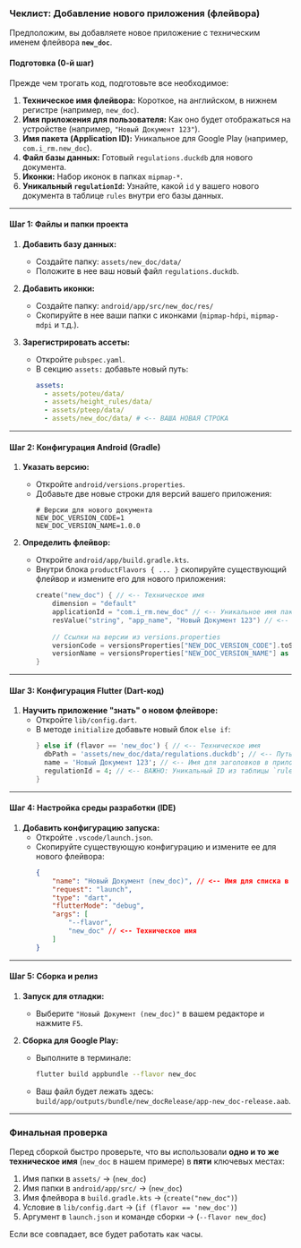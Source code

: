 ### **Чеклист: Добавление нового приложения (флейвора)**

Предположим, вы добавляете новое приложение с техническим именем флейвора **`new_doc`**.

#### **Подготовка (0-й шаг)**

Прежде чем трогать код, подготовьте все необходимое:
1.  **Техническое имя флейвора:** Короткое, на английском, в нижнем регистре (например, `new_doc`).
2.  **Имя приложения для пользователя:** Как оно будет отображаться на устройстве (например, `"Новый Документ 123"`).
3.  **Имя пакета (Application ID):** Уникальное для Google Play (например, `com.i_rm.new_doc`).
4.  **Файл базы данных:** Готовый `regulations.duckdb` для нового документа.
5.  **Иконки:** Набор иконок в папках `mipmap-*`.
6.  **Уникальный `regulationId`:** Узнайте, какой `id` у вашего нового документа в таблице `rules` внутри его базы данных.

---

#### **Шаг 1: Файлы и папки проекта**

1.  **Добавить базу данных:**
    *   Создайте папку: `assets/new_doc/data/`
    *   Положите в нее ваш новый файл `regulations.duckdb`.

2.  **Добавить иконки:**
    *   Создайте папку: `android/app/src/new_doc/res/`
    *   Скопируйте в нее ваши папки с иконками (`mipmap-hdpi`, `mipmap-mdpi` и т.д.).

3.  **Зарегистрировать ассеты:**
    *   Откройте `pubspec.yaml`.
    *   В секцию `assets:` добавьте новый путь:
        ```yaml
        assets:
          - assets/poteu/data/
          - assets/height_rules/data/
          - assets/pteep/data/
          - assets/new_doc/data/ # <-- ВАША НОВАЯ СТРОКА
        ```

---

#### **Шаг 2: Конфигурация Android (Gradle)**

1.  **Указать версию:**
    *   Откройте `android/versions.properties`.
    *   Добавьте две новые строки для версий вашего приложения:
        ```properties
        # Версии для нового документа
        NEW_DOC_VERSION_CODE=1
        NEW_DOC_VERSION_NAME=1.0.0
        ```

2.  **Определить флейвор:**
    *   Откройте `android/app/build.gradle.kts`.
    *   Внутри блока `productFlavors { ... }` скопируйте существующий флейвор и измените его для нового приложения:
        ```kotlin
        create("new_doc") { // <-- Техническое имя
            dimension = "default"
            applicationId = "com.i_rm.new_doc" // <-- Уникальное имя пакета
            resValue("string", "app_name", "Новый Документ 123") // <-- Имя для пользователя
            
            // Ссылки на версии из versions.properties
            versionCode = versionsProperties["NEW_DOC_VERSION_CODE"].toString().toInt()
            versionName = versionsProperties["NEW_DOC_VERSION_NAME"] as String
        }
        ```

---

#### **Шаг 3: Конфигурация Flutter (Dart-код)**

1.  **Научить приложение "знать" о новом флейворе:**
    *   Откройте `lib/config.dart`.
    *   В методе `initialize` добавьте новый блок `else if`:
        ```dart
        } else if (flavor == 'new_doc') { // <-- Техническое имя
          dbPath = 'assets/new_doc/data/regulations.duckdb'; // <-- Путь к БД
          name = 'Новый Документ 123'; // <-- Имя для заголовков в приложении
          regulationId = 4; // <-- ВАЖНО: Уникальный ID из таблицы `rules`
        }
        ```

---

#### **Шаг 4: Настройка среды разработки (IDE)**

1.  **Добавить конфигурацию запуска:**
    *   Откройте `.vscode/launch.json`.
    *   Скопируйте существующую конфигурацию и измените ее для нового флейвора:
        ```json
        {
            "name": "Новый Документ (new_doc)", // <-- Имя для списка в IDE
            "request": "launch",
            "type": "dart",
            "flutterMode": "debug",
            "args": [
                "--flavor",
                "new_doc" // <-- Техническое имя
            ]
        }
        ```

---

#### **Шаг 5: Сборка и релиз**

1.  **Запуск для отладки:**
    *   Выберите `"Новый Документ (new_doc)"` в вашем редакторе и нажмите `F5`.

2.  **Сборка для Google Play:**
    *   Выполните в терминале:
        ```bash
        flutter build appbundle --flavor new_doc
        ```
    *   Ваш файл будет лежать здесь: `build/app/outputs/bundle/new_docRelease/app-new_doc-release.aab`.

---

### **Финальная проверка**

Перед сборкой быстро проверьте, что вы использовали **одно и то же техническое имя** (`new_doc` в нашем примере) в **пяти** ключевых местах:
1.  Имя папки в `assets/` -> (`new_doc`)
2.  Имя папки в `android/app/src/` -> (`new_doc`)
3.  Имя флейвора в `build.gradle.kts` -> (`create("new_doc")`)
4.  Условие в `lib/config.dart` -> (`if (flavor == 'new_doc')`)
5.  Аргумент в `launch.json` и команде сборки -> (`--flavor new_doc`)

Если все совпадает, все будет работать как часы.